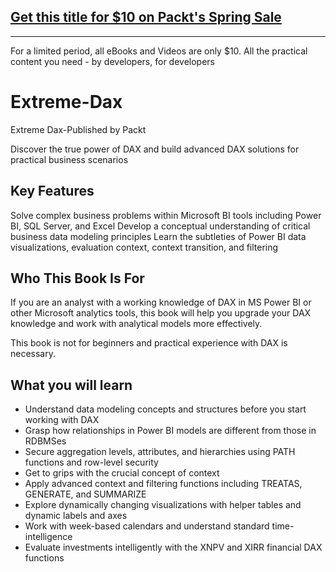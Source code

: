 ## [Get this title for $10 on Packt's Spring Sale](https://www.packt.com/B17305?utm_source=github&utm_medium=packt-github-repo&utm_campaign=spring_10_dollar_2022)
-----
For a limited period, all eBooks and Videos are only $10. All the practical content you need \- by developers, for developers

# Extreme-Dax
Extreme Dax-Published by Packt

Discover the true power of DAX and build advanced DAX solutions for practical business scenarios

## Key Features
Solve complex business problems within Microsoft BI tools including Power BI, SQL Server, and Excel
Develop a conceptual understanding of critical business data modeling principles
Learn the subtleties of Power BI data visualizations, evaluation context, context transition, and filtering

## Who This Book Is For
If you are an analyst with a working knowledge of DAX in MS Power BI or other Microsoft analytics tools, this book will help you upgrade your DAX knowledge and work with analytical models more effectively.

This book is not for beginners and practical experience with DAX is necessary.

## What you will learn
- Understand data modeling concepts and structures before you start working with DAX
- Grasp how relationships in Power BI models are different from those in RDBMSes
- Secure aggregation levels, attributes, and hierarchies using PATH functions and row-level security
- Get to grips with the crucial concept of context
- Apply advanced context and filtering functions including TREATAS, GENERATE, and SUMMARIZE
- Explore dynamically changing visualizations with helper tables and dynamic labels and axes
- Work with week-based calendars and understand standard time-intelligence
- Evaluate investments intelligently with the XNPV and XIRR financial DAX functions


